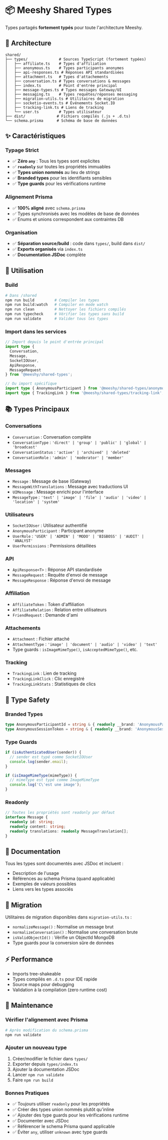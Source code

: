 # 📦 Meeshy Shared Types

Types partagés **fortement typés** pour toute l'architecture Meeshy.

## 🎯 Architecture

```
shared/
├── types/              # Sources TypeScript (fortement typées)
│   ├── affiliate.ts    # Types d'affiliation
│   ├── anonymous.ts    # Types participants anonymes
│   ├── api-responses.ts # Réponses API standardisées
│   ├── attachment.ts   # Types d'attachements
│   ├── conversation.ts # Types conversations & messages
│   ├── index.ts        # Point d'entrée principal
│   ├── message-types.ts # Types messages Gateway/UI
│   ├── messaging.ts    # Types requêtes/réponses messaging
│   ├── migration-utils.ts # Utilitaires de migration
│   ├── socketio-events.ts # Événements Socket.IO
│   ├── tracking-link.ts # Liens de tracking
│   └── user.ts         # Types utilisateur
├── dist/              # Fichiers compilés (.js + .d.ts)
└── schema.prisma      # Schéma de base de données

```

## ✨ Caractéristiques

### Typage Strict
- ✅ **Zéro `any`** : Tous les types sont explicites
- ✅ **`readonly`** sur toutes les propriétés immuables
- ✅ **Types union nommés** au lieu de strings
- ✅ **Branded types** pour les identifiants sensibles
- ✅ **Type guards** pour les vérifications runtime

### Alignement Prisma
- ✅ **100% aligné** avec `schema.prisma`
- ✅ Types synchronisés avec les modèles de base de données
- ✅ Enums et unions correspondent aux contraintes DB

### Organisation
- ✅ **Séparation source/build** : code dans `types/`, build dans `dist/`
- ✅ **Exports organisés** via `index.ts`
- ✅ **Documentation JSDoc** complète

## 🚀 Utilisation

### Build

```bash
# Dans /shared
npm run build         # Compiler les types
npm run build:watch   # Compiler en mode watch
npm run clean         # Nettoyer les fichiers compilés
npm run typecheck     # Vérifier les types sans build
npm run validate      # Valider tous les types
```

### Import dans les services

```typescript
// Import depuis le point d'entrée principal
import type { 
  Conversation,
  Message,
  SocketIOUser,
  ApiResponse,
  MessageRequest
} from '@meeshy/shared-types';

// Ou import spécifique
import type { AnonymousParticipant } from '@meeshy/shared-types/anonymous';
import type { TrackingLink } from '@meeshy/shared-types/tracking-link';
```

## 📚 Types Principaux

### Conversations
- `Conversation` : Conversation complète
- `ConversationType` : `'direct' | 'group' | 'public' | 'global' | 'broadcast'`
- `ConversationStatus` : `'active' | 'archived' | 'deleted'`
- `ConversationRole` : `'admin' | 'moderator' | 'member'`

### Messages
- `Message` : Message de base (Gateway)
- `MessageWithTranslations` : Message avec traductions UI
- `UIMessage` : Message enrichi pour l'interface
- `MessageType` : `'text' | 'image' | 'file' | 'audio' | 'video' | 'location' | 'system'`

### Utilisateurs
- `SocketIOUser` : Utilisateur authentifié
- `AnonymousParticipant` : Participant anonyme
- `UserRole` : `'USER' | 'ADMIN' | 'MODO' | 'BIGBOSS' | 'AUDIT' | 'ANALYST'`
- `UserPermissions` : Permissions détaillées

### API
- `ApiResponse<T>` : Réponse API standardisée
- `MessageRequest` : Requête d'envoi de message
- `MessageResponse` : Réponse d'envoi de message

### Affiliation
- `AffiliateToken` : Token d'affiliation
- `AffiliateRelation` : Relation entre utilisateurs
- `FriendRequest` : Demande d'ami

### Attachements
- `Attachment` : Fichier attaché
- `AttachmentType` : `'image' | 'document' | 'audio' | 'video' | 'text'`
- Type guards : `isImageMimeType()`, `isAcceptedMimeType()`, etc.

### Tracking
- `TrackingLink` : Lien de tracking
- `TrackingLinkClick` : Clic enregistré
- `TrackingLinkStats` : Statistiques de clics

## 🔐 Type Safety

### Branded Types
```typescript
type AnonymousParticipantId = string & { readonly __brand: 'AnonymousParticipantId' };
type AnonymousSessionToken = string & { readonly __brand: 'AnonymousSessionToken' };
```

### Type Guards
```typescript
if (isAuthenticatedUser(sender)) {
  // sender est typé comme SocketIOUser
  console.log(sender.email);
}

if (isImageMimeType(mimeType)) {
  // mimeType est typé comme ImageMimeType
  console.log('C\'est une image');
}
```

### Readonly
```typescript
// Toutes les propriétés sont readonly par défaut
interface Message {
  readonly id: string;
  readonly content: string;
  readonly translations: readonly MessageTranslation[];
}
```

## 📖 Documentation

Tous les types sont documentés avec JSDoc et incluent :
- Description de l'usage
- Références au schema Prisma (quand applicable)
- Exemples de valeurs possibles
- Liens vers les types associés

## 🔄 Migration

Utilitaires de migration disponibles dans `migration-utils.ts` :
- `normalizeMessage()` : Normalise un message brut
- `normalizeConversation()` : Normalise une conversation brute
- `isValidObjectId()` : Vérifie un ObjectId MongoDB
- Type guards pour la conversion sûre de données

## ⚡ Performance

- Imports tree-shakeable
- Types compilés en `.d.ts` pour IDE rapide
- Source maps pour debugging
- Validation à la compilation (zero runtime cost)

## 🔧 Maintenance

### Vérifier l'alignement avec Prisma

```bash
# Après modification du schema.prisma
npm run validate
```

### Ajouter un nouveau type

1. Créer/modifier le fichier dans `types/`
2. Exporter depuis `types/index.ts`
3. Ajouter la documentation JSDoc
4. Lancer `npm run validate`
5. Faire `npm run build`

### Bonnes Pratiques

- ✅ Toujours utiliser `readonly` pour les propriétés
- ✅ Créer des types union nommés plutôt qu'inline
- ✅ Ajouter des type guards pour les vérifications runtime
- ✅ Documenter avec JSDoc
- ✅ Référencer le schema Prisma quand applicable
- ✅ Éviter `any`, utiliser `unknown` avec type guards

